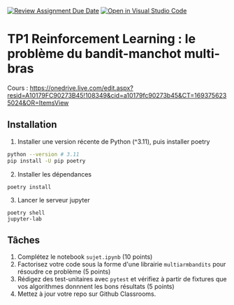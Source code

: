 [![Review Assignment Due Date](https://classroom.github.com/assets/deadline-readme-button-24ddc0f5d75046c5622901739e7c5dd533143b0c8e959d652212380cedb1ea36.svg)](https://classroom.github.com/a/vlzqFK56)
[![Open in Visual Studio Code](https://classroom.github.com/assets/open-in-vscode-718a45dd9cf7e7f842a935f5ebbe5719a5e09af4491e668f4dbf3b35d5cca122.svg)](https://classroom.github.com/online_ide?assignment_repo_id=11714398&assignment_repo_type=AssignmentRepo)
# TP1 Reinforcement Learning : le problème du bandit-manchot multi-bras


Cours : https://onedrive.live.com/edit.aspx?resid=A10179FC90273B45!108349&cid=a10179fc90273b45&CT=1693756235024&OR=ItemsView

## Installation

1. Installer une version récente de Python (^3.11), puis installer poetry
```bash
python --version # 3.11
pip install -U pip poetry
```

2. Installer les dépendances
```
poetry install
```

3. Lancer le serveur jupyter
```
poetry shell
jupyter-lab
```

## Tâches

1. Complétez le notebook `sujet.ipynb` (10 points)
2. Factorisez votre code sous la forme d'une librairie `multiarmbandits` pour résoudre ce problème (5 points)
3. Rédigez des test-unitaires avec `pytest` et vérifiez à partir de fixtures que vos algorithmes donnnent les bons résultats (5 points)
4. Mettez à jour votre repo sur Github Classrooms.


